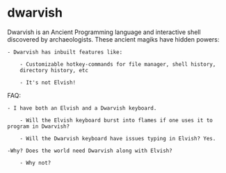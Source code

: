 # dwarvish

Dwarvish is an Ancient Programming language and interactive shell discovered by archaeologists. These ancient magiks have hidden powers:
    
    - Dwarvish has inbuilt features like:
        
        - Customizable hotkey-commands for file manager, shell history, 
        directory history, etc
    
        - It's not Elvish!

FAQ:
    
    - I have both an Elvish and a Dwarvish keyboard.
        
        - Will the Elvish keyboard burst into flames if one uses it to program in Dwarvish? 
    
        - Will the Dwarvish keyboard have issues typing in Elvish? Yes. 
    
    -Why? Does the world need Dwarvish along with Elvish?
        
        - Why not? 
